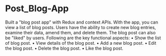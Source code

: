 # Post_Blog-App
Built a "blog post app" with Redux and context APIs. With the app, you can view a list of blog posts. Users have the ability to create new blog entries, examine their data, amend them, and delete them. The blog post can also be "liked" by users.
Following are the key functional aspects:
• Show the list of blog post.
• View details of the blog post.
• Add a new blog post.
• Edit the blog post.
• Delete the blog post.
• Like the blog post.

